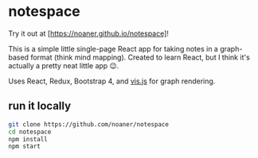 # notespace

Try it out at [https://noaner.github.io/notespace]!

This is a simple little single-page React app for taking notes in a graph-based
format (think mind mapping). Created to learn React, but I think it's actually
a pretty neat little app 😉.

Uses React, Redux, Bootstrap 4, and [vis.js](http://visjs.org/) for graph
rendering.

## run it locally

```bash
git clone https://github.com/noaner/notespace
cd notespace
npm install
npm start
```
